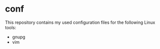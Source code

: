 # conf

This repository contains my used configuration files for the following Linux tools:

- gnupg
- vim
